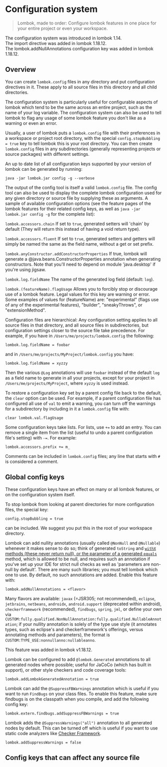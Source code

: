# Configuration system


> Lombok, made to order: Configure lombok features in one place for your entire project or even your workspace.


The configuration system was introduced in lombok 1.14. <br/>
The import directive was added in lombok 1.18.12. <br/>
The lombok.addNullAnnotations configuration key was added in lombok 1.18.12.


## Overview

You can create `lombok.config` files in any directory and put configuration directives in it. 
These apply to all source files in this directory and all child directories.

The configuration system is particularly useful for configurable aspects of lombok which tend to be the same across an entire project, such as the name of your log variable. 
The configuration system can also be used to tell lombok to flag any usage of some lombok feature you don't like as a warning or even an error.

Usually, a user of lombok puts a `lombok.config` file with their preferences in a workspace or project root directory, with the special `config.stopBubbling = true` key to tell lombok this is your root directory. 
You can then create `lombok.config` files in any subdirectories (generally representing projects or source packages) with different settings.

An up to date list of all configuration keys supported by your version of lombok can be generated by running:

```shell
java -jar lombok.jar config -g --verbose
```

The output of the config tool is itself a valid `lombok.config` file.
The config tool can also be used to display the complete lombok configuration used for any given directory or source file by supplying these as arguments.
A sample of available configuration options (see the feature pages of the lombok features for their related config keys, as well as `java -jar lombok.jar config -g` for the complete list):

`lombok.accessors.chain`
If set to `true`, generated setters will 'chain' by default (They will return this instead of having a void return type).

`lombok.accessors.fluent`
If set to `true`, generated setters and getters will simply be named the same as the field name, without a get or set prefix.

`lombok.anyConstructor.addConstructorProperties`
If true, lombok will generate a @java.beans.ConstructorProperties annotation when generating constructors. Note that you'll need to depend on module 'java.desktop' if you're using jigsaw.

`lombok.log.fieldName`
The name of the generated log field (default: `log`).

`lombok.(featureName).flagUsage`
Allows you to forcibly stop or discourage use of a lombok feature. Legal values for this key are warning or error. Some examples of values for (featureName) are: "experimental" (flags use of any of the experimental features), "builder", "sneakyThrows", or "extensionMethod".

Configuration files are hierarchical: 
Any configuration setting applies to all source files in that directory, and all source files in subdirectories, but configuration settings closer to the source file take precedence. 
For example, if you have in `/Users/me/projects/lombok.config` the following:

```lombok.config
lombok.log.fieldName = foobar
```

and in `/Users/me/projects/MyProject/lombok.config` you have:

```lombok.config
lombok.log.fieldName = xyzzy
```

Then the various `@Log` annotations will use `foobar` instead of the default `log` as a field name to generate in all your projects, except for your project in `/Users/me/projects/MyProject`, where `xyzzy` is used instead.

To restore a configuration key set by a parent config file back to the default, the `clear` option can be used. 
For example, if a parent configuration file has configured all use of `val` to emit a warning, you can turn off the warnings for a subdirectory by including in it a `lombok.config` file with:

```lombok.config
clear lombok.val.flagUsage
```

Some configuration keys take lists. 
For lists, use `+=` to add an entry. 
You can remove a single item from the list (useful to undo a parent configuration file's setting) with `-=`. 
For example:

```lombok.config
lombok.accessors.prefix += m_
```

Comments can be included in `lombok.config` files; any line that starts with `#` is considered a comment.

## Global config keys

These configuration keys have an effect on many or all lombok features, or on the configuration system itself.

To stop lombok from looking at parent directories for more configuration files, the special key:

```lombok.config
config.stopBubbling = true
```

can be included. We suggest you put this in the root of your workspace directory.

Lombok can add nullity annotations (usually called `@NonNull` and `@Nullable`) whenever it makes sense to do so; think of generated `toString` and [`withX` methods (these never return null), or the parameter of a generated `equals`]() method, which is allowed to be null, and requires such an annotation if you've set up your IDE for strict null checks as well as 'parameters are non-null by default'. 
There are many such libraries; you must tell lombok which one to use. By default, no such annotations are added. Enable this feature with:

```lombok.config
lombok.addNullAnnotations = <flavor>
```

Many flavors are available: `javax` (=JSR305; not recommended), `eclipse`, `jetbrains`, `netbeans`, `androidx`, `android.support` (deprecated within android), `checkerframework` (recommended), `findbugs`, `spring`, `jml`, or define your own via `CUSTOM:fully.qualified.NonNullAnnotation:fully.qualified.NullableAnnotation`; if your nullity annotation is solely of the type use style (it annotates types, such as eclipse's and checkerframework's offerings, versus annotating methods and parameters), the format is `CUSTOM:TYPE_USE:nonnullanno:nullableanno`.

This feature was added in lombok v1.18.12.

Lombok can be configured to add `@lombok.Generated` annotations to all generated nodes where possible; useful for JaCoCo (which has built in support), or other style checkers and code coverage tools:

```lombok.config
lombok.addLombokGeneratedAnnotation = true
```

Lombok can add the `@SuppressFBWarnings` annotation which is useful if you want to run `FindBugs` on your class files. 
To enable this feature, make sure findbugs is on the classpath when you compile, and add the following config key:

```lombok.config
lombok.extern.findbugs.addSuppressFBWarnings = true
```

Lombok adds the `@SuppressWarnings("all")` annotation to all generated nodes by default. 
This can be turned off which is useful if you want to use static code analyzers like [Checker Framework]().

```lombok.config
lombok.addSuppressWarnings = false
```

## Config keys that can affect any source file


